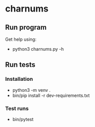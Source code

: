 # charnums

## Run program

Get help using:

* python3 charnums.py -h

## Run tests

### Installation

* python3 -m venv .
* bin/pip install -r dev-requirements.txt

### Test runs

* bin/pytest

